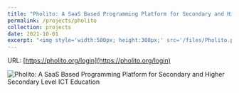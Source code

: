 ```yaml
---
title: "Pholito: A SaaS Based Programming Platform for Secondary and Higher Secondary Level ICT Education"
permalink: /projects/pholito
collection: projects
date: 2021-10-01
excerpt: "<img style='width:500px; height:300px;' src='/files/Pholito.png' alt='Pholito: A SaaS Based Programming Platform for Secondary and Higher Secondary Level ICT Education'>"
---
```


URL: [https://pholito.org/login](https://pholito.org/login)

<img  src='/files/Pholito.png' alt='Pholito: A SaaS Based Programming Platform for Secondary and Higher Secondary Level ICT Education'>
